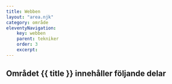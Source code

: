 ```yaml
---
title: Webben
layout: "area.njk"
category: område
eleventyNavigation:
    key: webben
    parent: tekniker
    order: 3
    excerpt: 
---
```

## Området {{ title }} innehåller följande delar
